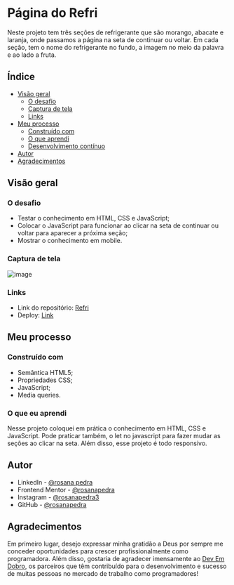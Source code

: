 # Página do Refri

Neste projeto tem três seções de refrigerante que são morango, abacate e laranja, onde passamos a página na seta de continuar ou voltar. Em cada seção, tem o nome do refrigerante no fundo,
a imagem no meio da palavra e ao lado a fruta. 

## Índice

- [Visão geral](#visão-geral)
  - [O desafio](#o-desafio)
  - [Captura de tela](#captura-de-tela)
  - [Links](#links)
- [Meu processo](#meu-processo)
  - [Construído com](#construído-com)
  - [O que aprendi](#o-que-aprendi)
  - [Desenvolvimento contínuo](#desenvolvimento-contínuo)
- [Autor](#autor)
- [Agradecimentos](#agradecimentos)

## Visão geral

### O desafio

- Testar o conhecimento em HTML, CSS e JavaScript;
- Colocar o JavaScript para funcionar ao clicar na seta de continuar ou voltar para aparecer a próxima seção;
- Mostrar o conhecimento em mobile.

### Captura de tela

![image](https://github.com/user-attachments/assets/1d749378-9ea9-4a72-9c72-466c929c2a64)

### Links

- Link do repositório: [Refri](https://github.com/rosanapedra/refri-do-dev.git)
- Deploy: [Link](https://rosanapedra.github.io/refri-do-dev/)

## Meu processo

### Construído com

- Semântica HTML5;
- Propriedades CSS;
- JavaScript;
- Media queries.

### O que eu aprendi

Nesse projeto coloquei em prática o conhecimento em HTML, CSS e JavaScript. Pode praticar também, o let no javascript para fazer mudar as seções ao clicar na seta. Além disso, esse projeto é todo responsivo. 

## Autor

- LinkedIn - [@rosana pedra](https://www.linkedin.com/in/rosana-pedra-a9b87b2b9/)
- Frontend Mentor - [@rosanapedra](https://www.frontendmentor.io/profile/rosanapedra)
- Instagram - [@rosanapedra3](https://www.instagram.com/rosanapedra3/)
- GitHub - [@rosanapedra](https://github.com/rosanapedra)

## Agradecimentos

Em primeiro lugar, desejo expressar minha gratidão a Deus por sempre me conceder oportunidades para crescer profissionalmente como programadora. Além disso, gostaria de agradecer imensamente ao [Dev Em Dobro](https://www.instagram.com/devemdobro/), os parceiros que têm contribuído para o desenvolvimento e sucesso de muitas pessoas no mercado de trabalho como programadores!
